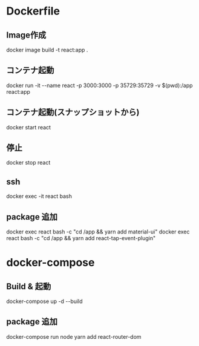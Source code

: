 # Dockerfile
## Image作成
docker image build -t react:app .

## コンテナ起動
docker run -it --name react -p 3000:3000 -p 35729:35729 -v $(pwd):/app react:app

## コンテナ起動(スナップショットから)
docker start react

## 停止
docker stop react

## ssh
docker exec -it react bash

## package 追加
docker exec react bash -c "cd /app && yarn add material-ui"
docker exec react bash -c "cd /app && yarn add react-tap-event-plugin"


# docker-compose
## Build & 起動
docker-compose up -d --build

## package 追加
docker-compose run node yarn add react-router-dom
